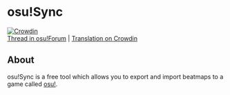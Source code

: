 # osu!Sync
[![Crowdin](https://d322cqt584bo4o.cloudfront.net/osusync/localized.svg)](https://crowdin.com/project/osusync)<br/>
[Thread in osu!Forum](https://osu.ppy.sh/forum/t/270446) | [Translation on Crowdin](https://crowdin.com/project/osusync)

## About
osu!Sync is a free tool which allows you to export and import beatmaps to a game called [osu!](http://osu.ppy.sh/).
